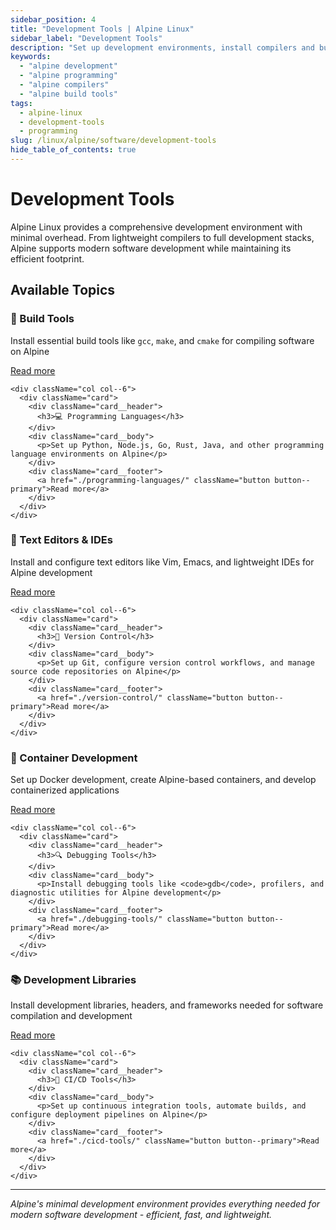 ```yaml
---
sidebar_position: 4
title: "Development Tools | Alpine Linux"
sidebar_label: "Development Tools"
description: "Set up development environments, install compilers and build tools, and configure Alpine Linux for software development."
keywords:
  - "alpine development"
  - "alpine programming"
  - "alpine compilers"
  - "alpine build tools"
tags:
  - alpine-linux
  - development-tools
  - programming
slug: /linux/alpine/software/development-tools
hide_table_of_contents: true
---
```


# Development Tools

Alpine Linux provides a comprehensive development environment with minimal overhead. From lightweight compilers to full development stacks, Alpine supports modern software development while maintaining its efficient footprint.

## Available Topics

<div className="container">
  <div className="row">
    <div className="col col--6">
      <div className="card">
        <div className="card__header">
          <h3>🔨 Build Tools</h3>
        </div>
        <div className="card__body">
          <p>Install essential build tools like <code>gcc</code>, <code>make</code>, and <code>cmake</code> for compiling software on Alpine</p>
        </div>
        <div className="card__footer">
          <a href="./build-tools/" className="button button--primary">Read more</a>
        </div>
      </div>
    </div>
    
    <div className="col col--6">
      <div className="card">
        <div className="card__header">
          <h3>💻 Programming Languages</h3>
        </div>
        <div className="card__body">
          <p>Set up Python, Node.js, Go, Rust, Java, and other programming language environments on Alpine</p>
        </div>
        <div className="card__footer">
          <a href="./programming-languages/" className="button button--primary">Read more</a>
        </div>
      </div>
    </div>
  </div>

  <div className="row">
    <div className="col col--6">
      <div className="card">
        <div className="card__header">
          <h3>📝 Text Editors & IDEs</h3>
        </div>
        <div className="card__body">
          <p>Install and configure text editors like Vim, Emacs, and lightweight IDEs for Alpine development</p>
        </div>
        <div className="card__footer">
          <a href="./text-editors-ides/" className="button button--primary">Read more</a>
        </div>
      </div>
    </div>
    
    <div className="col col--6">
      <div className="card">
        <div className="card__header">
          <h3>🔄 Version Control</h3>
        </div>
        <div className="card__body">
          <p>Set up Git, configure version control workflows, and manage source code repositories on Alpine</p>
        </div>
        <div className="card__footer">
          <a href="./version-control/" className="button button--primary">Read more</a>
        </div>
      </div>
    </div>
  </div>

  <div className="row">
    <div className="col col--6">
      <div className="card">
        <div className="card__header">
          <h3>🐳 Container Development</h3>
        </div>
        <div className="card__body">
          <p>Set up Docker development, create Alpine-based containers, and develop containerized applications</p>
        </div>
        <div className="card__footer">
          <a href="./container-development/" className="button button--primary">Read more</a>
        </div>
      </div>
    </div>
    
    <div className="col col--6">
      <div className="card">
        <div className="card__header">
          <h3>🔍 Debugging Tools</h3>
        </div>
        <div className="card__body">
          <p>Install debugging tools like <code>gdb</code>, profilers, and diagnostic utilities for Alpine development</p>
        </div>
        <div className="card__footer">
          <a href="./debugging-tools/" className="button button--primary">Read more</a>
        </div>
      </div>
    </div>
  </div>

  <div className="row">
    <div className="col col--6">
      <div className="card">
        <div className="card__header">
          <h3>📚 Development Libraries</h3>
        </div>
        <div className="card__body">
          <p>Install development libraries, headers, and frameworks needed for software compilation and development</p>
        </div>
        <div className="card__footer">
          <a href="./development-libraries/" className="button button--primary">Read more</a>
        </div>
      </div>
    </div>
    
    <div className="col col--6">
      <div className="card">
        <div className="card__header">
          <h3>🚀 CI/CD Tools</h3>
        </div>
        <div className="card__body">
          <p>Set up continuous integration tools, automate builds, and configure deployment pipelines on Alpine</p>
        </div>
        <div className="card__footer">
          <a href="./cicd-tools/" className="button button--primary">Read more</a>
        </div>
      </div>
    </div>
  </div>
</div>

---

*Alpine's minimal development environment provides everything needed for modern software development - efficient, fast, and lightweight.*